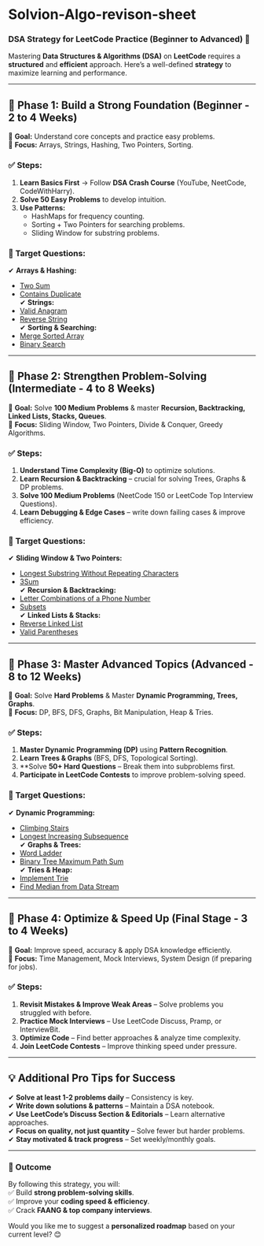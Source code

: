 # Solvion-Algo-revison-sheet
### **DSA Strategy for LeetCode Practice (Beginner to Advanced)** 🚀  

Mastering **Data Structures & Algorithms (DSA)** on **LeetCode** requires a **structured** and **efficient** approach. Here’s a well-defined **strategy** to maximize learning and performance.  

---

## **📌 Phase 1: Build a Strong Foundation (Beginner - 2 to 4 Weeks)**  
🔹 **Goal:** Understand core concepts and practice easy problems.  
🔹 **Focus:** Arrays, Strings, Hashing, Two Pointers, Sorting.  

### **✅ Steps:**  
1. **Learn Basics First** → Follow **DSA Crash Course** (YouTube, NeetCode, CodeWithHarry).  
2. **Solve 50 Easy Problems** to develop intuition.  
3. **Use Patterns:**  
   - HashMaps for frequency counting.  
   - Sorting + Two Pointers for searching problems.  
   - Sliding Window for substring problems.  

### **🎯 Target Questions:**  
✔ **Arrays & Hashing:**  
   - [Two Sum](https://leetcode.com/problems/two-sum/)  
   - [Contains Duplicate](https://leetcode.com/problems/contains-duplicate/)  
✔ **Strings:**  
   - [Valid Anagram](https://leetcode.com/problems/valid-anagram/)  
   - [Reverse String](https://leetcode.com/problems/reverse-string/)  
✔ **Sorting & Searching:**  
   - [Merge Sorted Array](https://leetcode.com/problems/merge-sorted-array/)  
   - [Binary Search](https://leetcode.com/problems/binary-search/)  

---

## **📌 Phase 2: Strengthen Problem-Solving (Intermediate - 4 to 8 Weeks)**  
🔹 **Goal:** Solve **100 Medium Problems** & master **Recursion, Backtracking, Linked Lists, Stacks, Queues**.  
🔹 **Focus:** Sliding Window, Two Pointers, Divide & Conquer, Greedy Algorithms.  

### **✅ Steps:**  
1. **Understand Time Complexity (Big-O)** to optimize solutions.  
2. **Learn Recursion & Backtracking** – crucial for solving Trees, Graphs & DP problems.  
3. **Solve 100 Medium Problems** (NeetCode 150 or LeetCode Top Interview Questions).  
4. **Learn Debugging & Edge Cases** – write down failing cases & improve efficiency.  

### **🎯 Target Questions:**  
✔ **Sliding Window & Two Pointers:**  
   - [Longest Substring Without Repeating Characters](https://leetcode.com/problems/longest-substring-without-repeating-characters/)  
   - [3Sum](https://leetcode.com/problems/3sum/)  
✔ **Recursion & Backtracking:**  
   - [Letter Combinations of a Phone Number](https://leetcode.com/problems/letter-combinations-of-a-phone-number/)  
   - [Subsets](https://leetcode.com/problems/subsets/)  
✔ **Linked Lists & Stacks:**  
   - [Reverse Linked List](https://leetcode.com/problems/reverse-linked-list/)  
   - [Valid Parentheses](https://leetcode.com/problems/valid-parentheses/)  

---

## **📌 Phase 3: Master Advanced Topics (Advanced - 8 to 12 Weeks)**  
🔹 **Goal:** Solve **Hard Problems** & Master **Dynamic Programming, Trees, Graphs**.  
🔹 **Focus:** DP, BFS, DFS, Graphs, Bit Manipulation, Heap & Tries.  

### **✅ Steps:**  
1. **Master Dynamic Programming (DP)** using **Pattern Recognition**.  
2. **Learn Trees & Graphs** (BFS, DFS, Topological Sorting).  
3. **Solve **50+ Hard Questions** – Break them into subproblems first.  
4. **Participate in LeetCode Contests** to improve problem-solving speed.  

### **🎯 Target Questions:**  
✔ **Dynamic Programming:**  
   - [Climbing Stairs](https://leetcode.com/problems/climbing-stairs/)  
   - [Longest Increasing Subsequence](https://leetcode.com/problems/longest-increasing-subsequence/)  
✔ **Graphs & Trees:**  
   - [Word Ladder](https://leetcode.com/problems/word-ladder/)  
   - [Binary Tree Maximum Path Sum](https://leetcode.com/problems/binary-tree-maximum-path-sum/)  
✔ **Tries & Heap:**  
   - [Implement Trie](https://leetcode.com/problems/implement-trie-prefix-tree/)  
   - [Find Median from Data Stream](https://leetcode.com/problems/find-median-from-data-stream/)  

---

## **📌 Phase 4: Optimize & Speed Up (Final Stage - 3 to 4 Weeks)**  
🔹 **Goal:** Improve speed, accuracy & apply DSA knowledge efficiently.  
🔹 **Focus:** Time Management, Mock Interviews, System Design (if preparing for jobs).  

### **✅ Steps:**  
1. **Revisit Mistakes & Improve Weak Areas** – Solve problems you struggled with before.  
2. **Practice Mock Interviews** – Use LeetCode Discuss, Pramp, or InterviewBit.  
3. **Optimize Code** – Find better approaches & analyze time complexity.  
4. **Join LeetCode Contests** – Improve thinking speed under pressure.  

---

## **💡 Additional Pro Tips for Success**
✔ **Solve at least 1-2 problems daily** – Consistency is key.  
✔ **Write down solutions & patterns** – Maintain a DSA notebook.  
✔ **Use LeetCode’s Discuss Section & Editorials** – Learn alternative approaches.  
✔ **Focus on quality, not just quantity** – Solve fewer but harder problems.  
✔ **Stay motivated & track progress** – Set weekly/monthly goals.  

---

### **🚀 Outcome**
By following this strategy, you will:  
✅ Build **strong problem-solving skills**.  
✅ Improve your **coding speed & efficiency**.  
✅ Crack **FAANG & top company interviews**.  

Would you like me to suggest a **personalized roadmap** based on your current level? 😊

